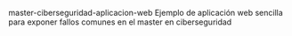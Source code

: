 master-ciberseguridad-aplicacion-web
Ejemplo de aplicación web sencilla para exponer fallos comunes en el master en ciberseguridad
